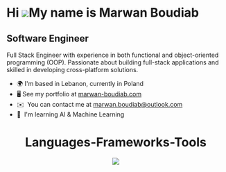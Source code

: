 Hi ![](https://user-images.githubusercontent.com/18350557/176309783-0785949b-9127-417c-8b55-ab5a4333674e.gif)My name is Marwan Boudiab
=======================================================================================================================================

Software Engineer
-----------------

Full Stack Engineer with experience in both functional and object-oriented programming (OOP). Passionate about building full-stack applications and skilled in developing cross-platform solutions.

*   🌍  I'm based in Lebanon, currently in Poland
*   🖥️  See my portfolio at <a href="http://marwan-boudiab.com" target="_blank">marwan-boudiab.com</a>
*   ✉️  You can contact me at [marwan.boudiab@outlook.com](mailto:marwan.boudiab@outlook.com)
*   🧠  I'm learning AI & Machine Learning

<h1 align="center">Languages-Frameworks-Tools</h1>

<p align="center">
  <a>
    <img src="https://skillicons.dev/icons?i=flutter,dart, react,nextjs,ts,js,nodejs,express,tailwind,mongodb,postgres,supabase,python,cs,html,css,threejs,git,vercel,vite,postman,vscode,visualstudio,notion" />
  </a>
</p>
